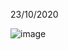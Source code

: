 23/10/2020

![image](https://user-images.githubusercontent.com/61218420/97171743-b5dd0600-176c-11eb-8d4b-6c439d460429.png)
